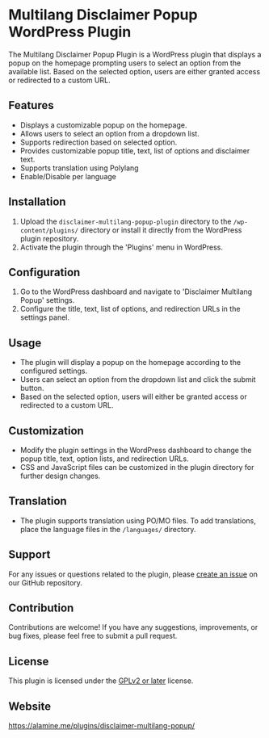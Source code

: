 # Multilang Disclaimer Popup WordPress Plugin

The Multilang Disclaimer Popup Plugin is a WordPress plugin that displays a popup on the homepage prompting users to select an option from the available list. Based on the selected option, users are either granted access or redirected to a custom URL.

## Features

- Displays a customizable popup on the homepage.
- Allows users to select an option from a dropdown list.
- Supports redirection based on selected option.
- Provides customizable popup title, text, list of options and disclaimer text.
- Supports translation using Polylang
- Enable/Disable per language

## Installation

1. Upload the `disclaimer-multilang-popup-plugin` directory to the `/wp-content/plugins/` directory or install it directly from the WordPress plugin repository.
2. Activate the plugin through the 'Plugins' menu in WordPress.

## Configuration

1. Go to the WordPress dashboard and navigate to 'Disclaimer Multilang Popup' settings.
2. Configure the title, text, list of options, and redirection URLs in the settings panel.

## Usage

- The plugin will display a popup on the homepage according to the configured settings.
- Users can select an option from the dropdown list and click the submit button.
- Based on the selected option, users will either be granted access or redirected to a custom URL.

## Customization

- Modify the plugin settings in the WordPress dashboard to change the popup title, text, option lists, and redirection URLs.
- CSS and JavaScript files can be customized in the plugin directory for further design changes.

## Translation

- The plugin supports translation using PO/MO files. To add translations, place the language files in the `/languages/` directory.

## Support

For any issues or questions related to the plugin, please [create an issue](https://github.com/mhalamine/country-disclaimer-popup/issues) on our GitHub repository.

## Contribution

Contributions are welcome! If you have any suggestions, improvements, or bug fixes, please feel free to submit a pull request.

## License

This plugin is licensed under the [GPLv2 or later](https://www.gnu.org/licenses/gpl-2.0.html) license.

## Website

https://alamine.me/plugins/disclaimer-multilang-popup/